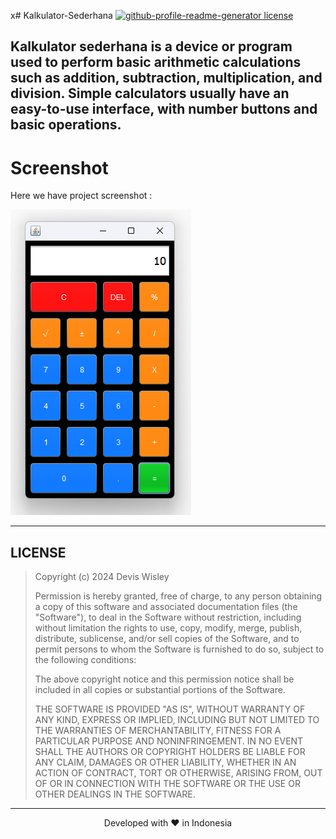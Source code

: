 x# Kalkulator-Sederhana
<a href="https://github.com/DevisWisley/Kalkulator-Sederhana/blob/main/LICENSE" target="blank">
<img src="https://img.shields.io/github/license/DevisWisley/Responsive-Gsap-Slider?style=flat-square" alt="github-profile-readme-generator license" />
</a>

## Kalkulator sederhana is a device or program used to perform basic arithmetic calculations such as addition, subtraction, multiplication, and division. Simple calculators usually have an easy-to-use interface, with number buttons and basic operations.

# Screenshot
Here we have project screenshot :

![screenshot](screenshot.png)
<hr>

## LICENSE
> Copyright (c) 2024 Devis Wisley 
>
> Permission is hereby granted, free of charge, to any person obtaining a copy
> of this software and associated documentation files (the "Software"), to deal
> in the Software without restriction, including without limitation the rights
> to use, copy, modify, merge, publish, distribute, sublicense, and/or sell
> copies of the Software, and to permit persons to whom the Software is
> furnished to do so, subject to the following conditions:
>
> The above copyright notice and this permission notice shall be included in all
> copies or substantial portions of the Software.
>
> THE SOFTWARE IS PROVIDED "AS IS", WITHOUT WARRANTY OF ANY KIND, EXPRESS OR
> IMPLIED, INCLUDING BUT NOT LIMITED TO THE WARRANTIES OF MERCHANTABILITY,
> FITNESS FOR A PARTICULAR PURPOSE AND NONINFRINGEMENT. IN NO EVENT SHALL THE
> AUTHORS OR COPYRIGHT HOLDERS BE LIABLE FOR ANY CLAIM, DAMAGES OR OTHER
> LIABILITY, WHETHER IN AN ACTION OF CONTRACT, TORT OR OTHERWISE, ARISING FROM,
> OUT OF OR IN CONNECTION WITH THE SOFTWARE OR THE USE OR OTHER DEALINGS IN THE
> SOFTWARE.

<hr>
<p align="center">
Developed with ❤️ in Indonesia 
</p>
